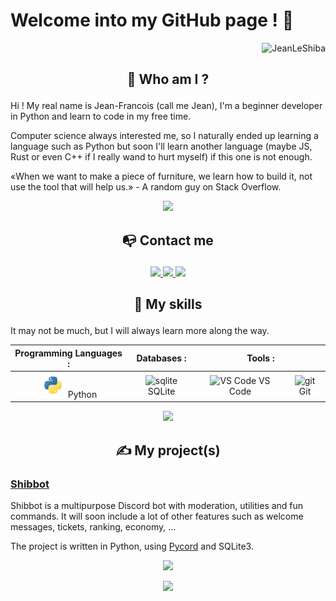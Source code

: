 # Welcome into my GitHub page ! 👋

<p align="right">
    <img src="https://komarev.com/ghpvc/?username=JeanLeShiba&label=Profile+views&color=55a1f7&style=for-the-badge" alt="JeanLeShiba" />
</p>

## <p align="center"><span>🤨 Who am I ?</span></p>

Hi ! My real name is Jean-Francois (call me Jean), I'm a beginner developer in Python and learn to code in my free time.

Computer science always interested me, so I naturally ended up learning a language such as Python but soon I'll learn another language (maybe JS, Rust or even C++ if I really wand to hurt myself) if this one is not enough.

«When we want to make a piece of furniture, we learn how to build it, not use the tool that will help us.» - A random guy on Stack Overflow.
<p align="center">
    <img src="https://github-readme-stats.vercel.app/api?username=JeanLeShiba&show_icons=true&layout=compact&theme=github_dark" width="500"></a>
</p>

## <p align="center"><span>📭 Contact me</span></p>

<p align="center">
        <a href="https://dsc.bio/jls">
        <img src="https://img.shields.io/badge/-Discord-5865f2?style=for-the-badge&logo=discord&logoColor=white">
    </a>
        <span> </span>
        <a href="mailto:jeanlfbr.pro@outlook.fr">
        <img src="https://img.shields.io/badge/-GMAIL-D14836?style=for-the-badge&logo=gmail&logoColor=white">
    </a>
        <span> </span>
        <a href="https://twitter.com/JeanLeShiba">
        <img src="https://img.shields.io/badge/Twitter-1DA1F2?style=for-the-badge&logo=twitter&logoColor=white">
    </a>
</p>

## <p align="center"><span>🔧 My skills</span></p>

It may not be much, but I will always learn more along the way.

<table align="center">
    <thead>
        <tr>
            <th colspan="1"><b>Programming Languages :</b></th>
            <th colspan="1"><b>Databases :</b></th>
            <th colspan="2"><b>Tools :</b></th>
        </tr>
    </thead>
    <tbody>
        <tr>
            <td align="center">
                <img title="Python" alt="Python" width="40px" src="https://raw.githubusercontent.com/github/explore/master/topics/python/python.png" /> Python</a></td>
            <td align="center">
                <img title="Sqlite" alt="sqlite" width="40px" src="https://upload.wikimedia.org/wikipedia/commons/thumb/9/97/Sqlite-square-icon.svg/2048px-Sqlite-square-icon.svg.png"> SQLite</a></td>
            <td align="center">
                <img title="VS Code" alt="VS Code" width="40px" src="https://upload.wikimedia.org/wikipedia/commons/thumb/9/9a/Visual_Studio_Code_1.35_icon.svg/2048px-Visual_Studio_Code_1.35_icon.svg.png"> VS Code
            <td align="center">
                <img title="Git" alt="git" width="40px" src="http://assets.stickpng.com/images/5847f981cef1014c0b5e48be.png"> Git</a></td>
        </tr>
    </tbody>
</table>
<p align="center">
    <img src="https://github-readme-stats.vercel.app/api/top-langs/?username=JeanLeShiba&layout=compact&theme=github_dark" width="500"></a>
</p>

## <p align="center"><span>✍ My project(s)</span></p>

### [Shibbot](http://github.com/JeanLeShiba/Shibbot)

Shibbot is a multipurpose Discord bot with moderation, utilities and fun commands. It will soon include a lot of other features such as welcome messages, tickets, ranking, economy, ...

The project is written in Python, using [Pycord](https://github.com/Pycord-Development/pycord) and SQLite3.

<p align="center">
    <img src="https://media.discordapp.net/attachments/860958733546684429/970035768804380703/unknown.png" width="500"></a>
</p>

<p align="center">
    <a href="http://github.com/JeanLeShiba/Shibbot"><img src="https://github-readme-stats.vercel.app/api/pin/?username=JeanLeShiba&repo=Shibbot&theme=github_dark" width="500"></a>
</p>
